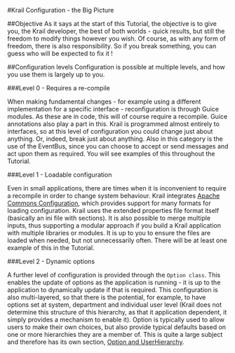 #Krail Configuration - the Big Picture

##Objective
As it says at the start of this Tutorial, the objective is to give you, the Krail developer, the best of both worlds - quick results, but still the freedom to modify things however you wish.  Of course, as with any form of freedom, there is also responsibility.  So if you break something, you can guess who will be expected to fix it !

##Configuration levels
Configuration is possible at multiple levels, and how you use them is largely up to you.

###Level 0 - Requires a re-compile

When making fundamental changes - for example using a different implementation for a specific interface - reconfiguration is through Guice modules.  As these are in code, this will of course require a recompile.  Guice annotations also play a part in this.  Krail is programmed almost entirely to interfaces, so at this level of configuration you could change just about anything.  Or, indeed, break just about anything.  Also in this category is the use of the EventBus, since you can choose to accept or send messages and act upon them as required.  You will see examples of this throughout the Tutorial.

###Level 1 - Loadable configuration

Even in small applications, there are times when it is inconvenient to require a recompile in order to change system behaviour.  Krail integrates [Apache Commons Configuration](https://commons.apache.org/proper/commons-configuration), which provides support for many formats for loading configuration. Krail uses the extended properties file format itself (basically an ini file with sections).  It is also possible to merge multiple inputs, thus supporting a modular approach if you build a Krail application with multiple libraries or modules.  It is up to you to ensure the files are loaded when needed, but not unnecessarily often.  There will be at least one example of this in the Tutorial.

###Level 2 - Dynamic options

A further level of configuration is provided through the ```Option class```.  This enables the update of options as the application is running - it is up to the application to dynamically update if that is required.  This configuration is also multi-layered, so that there is the potential, for example, to have options set at system, department and individual user level (Krail does not determine this structure of this hierarchy, as that it application dependent, it simply provides a mechanism to enable it). Option is typically used to allow users to make their own choices, but also provide typical defaults based on one or more hierarchies they are a member of.  This is quite a large subject and therefore has its own section, [Option and UserHierarchy](tutorial07.md).
 
